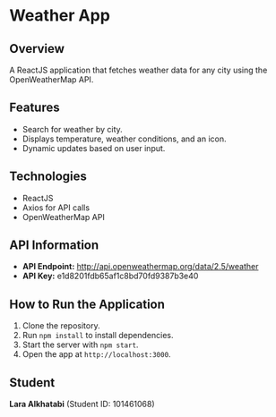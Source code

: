 # Weather App

## Overview
A ReactJS application that fetches weather data for any city using the OpenWeatherMap API.

## Features
- Search for weather by city.
- Displays temperature, weather conditions, and an icon.
- Dynamic updates based on user input.

## Technologies
- ReactJS
- Axios for API calls
- OpenWeatherMap API

## API Information
- **API Endpoint:** http://api.openweathermap.org/data/2.5/weather
- **API Key:** e1d8201fdb65af1c8bd70fd9387b3e40

## How to Run the Application
1. Clone the repository.
2. Run `npm install` to install dependencies.
3. Start the server with `npm start`.
4. Open the app at `http://localhost:3000`.

## Student
**Lara Alkhatabi** (Student ID: 101461068)
